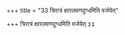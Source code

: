 +++
title = "33 त्रिरात्रं क्षारलवणदुग्धमिति वर्जयेत्"

+++
त्रिरात्रं क्षारलवणदुग्धमिति वर्जयेत् ३३